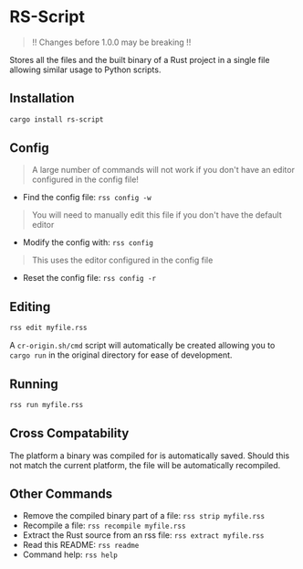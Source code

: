 # RS-Script

> !! Changes before 1.0.0 may be breaking !!

Stores all the files and the built binary of a Rust project in a single file allowing similar usage to Python scripts.

## Installation
```bash
cargo install rs-script
```

## Config
> A large number of commands will not work if you don't have an editor configured in the config file!

- Find the config file: `rss config -w`
> You will need to manually edit this file if you don't have the default editor 

- Modify the config with: `rss config`
> This uses the editor configured in the config file

- Reset the config file: `rss config -r`

## Editing
```bash
rss edit myfile.rss
```

A `cr-origin.sh/cmd` script will automatically be created allowing you to `cargo run` in the original directory for ease of development.

## Running
```bash
rss run myfile.rss
```

## Cross Compatability
The platform a binary was compiled for is automatically saved. Should this not match the current platform, the file will be automatically recompiled.

## Other Commands
- Remove the compiled binary part of a file: `rss strip myfile.rss`
- Recompile a file: `rss recompile myfile.rss`
- Extract the Rust source from an rss file: `rss extract myfile.rss`
- Read this README: `rss readme`
- Command help: `rss help`